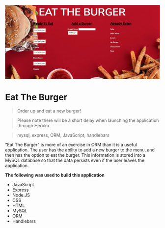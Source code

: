 <div align="center">
<a href="https://mighty-anchorage-59445.herokuapp.com/"><img src="https://github.com/AlexLloyd89/eatdaburger/blob/master/public/assets/gitpic.png" alt="Project logo"></img></a>
</div>

# Eat The Burger

> Order up and eat a new burger!

> Please note there will be a short delay when launching the application through Heroku

> mysql, express, ORM, JavaScript, handlebars 

"Eat The Burger" is more of an exercise in ORM than it is a useful application. The user has the ability to add a new burger to the menu, and then has the option to eat the burger. This information is stored into a MySQL database so that the data persists even if the user leaves the application. 

**The following was used to build this application**

- JavaScript
- Express
- Node.JS
- CSS
- HTML
- MySQL
- ORM
- Handlebars

